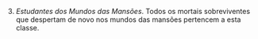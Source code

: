 ﻿3. *Estudantes dos Mundos das Mansões*. Todos os mortais sobreviventes que despertam de novo nos mundos das mansões pertencem a esta classe.
